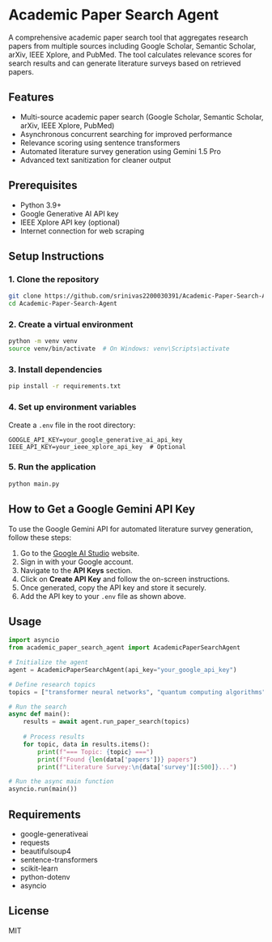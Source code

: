 # Academic Paper Search Agent

A comprehensive academic paper search tool that aggregates research papers from multiple sources including Google Scholar, Semantic Scholar, arXiv, IEEE Xplore, and PubMed. The tool calculates relevance scores for search results and can generate literature surveys based on retrieved papers.

## Features

- Multi-source academic paper search (Google Scholar, Semantic Scholar, arXiv, IEEE Xplore, PubMed)
- Asynchronous concurrent searching for improved performance
- Relevance scoring using sentence transformers
- Automated literature survey generation using Gemini 1.5 Pro
- Advanced text sanitization for cleaner output

## Prerequisites

- Python 3.9+
- Google Generative AI API key
- IEEE Xplore API key (optional)
- Internet connection for web scraping

## Setup Instructions

### 1. Clone the repository

```bash
git clone https://github.com/srinivas2200030391/Academic-Paper-Search-Agent.git
cd Academic-Paper-Search-Agent
```

### 2. Create a virtual environment

```bash
python -m venv venv
source venv/bin/activate  # On Windows: venv\Scripts\activate
```

### 3. Install dependencies

```bash
pip install -r requirements.txt
```

### 4. Set up environment variables

Create a `.env` file in the root directory:

```
GOOGLE_API_KEY=your_google_generative_ai_api_key
IEEE_API_KEY=your_ieee_xplore_api_key  # Optional
```

### 5. Run the application

```bash
python main.py
```

## How to Get a Google Gemini API Key

To use the Google Gemini API for automated literature survey generation, follow these steps:

1. Go to the [Google AI Studio](https://aistudio.google.com/) website.
2. Sign in with your Google account.
3. Navigate to the **API Keys** section.
4. Click on **Create API Key** and follow the on-screen instructions.
5. Once generated, copy the API key and store it securely.
6. Add the API key to your `.env` file as shown above.

## Usage

```python
import asyncio
from academic_paper_search_agent import AcademicPaperSearchAgent

# Initialize the agent
agent = AcademicPaperSearchAgent(api_key="your_google_api_key")

# Define research topics
topics = ["transformer neural networks", "quantum computing algorithms"]

# Run the search
async def main():
    results = await agent.run_paper_search(topics)
    
    # Process results
    for topic, data in results.items():
        print(f"=== Topic: {topic} ===")
        print(f"Found {len(data['papers'])} papers")
        print(f"Literature Survey:\n{data['survey'][:500]}...")

# Run the async main function
asyncio.run(main())
```

## Requirements

- google-generativeai
- requests
- beautifulsoup4
- sentence-transformers
- scikit-learn
- python-dotenv
- asyncio

## License

MIT

